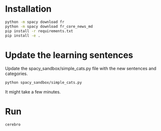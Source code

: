 # Installation
```bash
python -m spacy download fr
python -m spacy download fr_core_news_md
pip install -r requirements.txt
pip install -e .
```

# Update the learning sentences
Update the spacy_sandbox/simple_cats.py file with the new sentences and categories.

```bash
python spacy_sandbox/simple_cats.py
```

It might take a few minutes.

# Run
```bash
cerebro
```